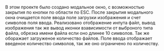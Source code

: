 В этом проекте было создано модальное окно, с возможностью закрытия по кнопки по области по ESC.
После закрытия модального окна очищается поле ввода поле загрузки изображения и счет символов поля ввода.
Реализовано отображение инпута файл, вывод изображения так же вывод иконки взависимости от выброного типа файла, обрезка имени файла если оно длинее 10 символов. 
Так же оборажает загруженое количество файлов. 
Поле ввода отображает введеное количество символов, так же оно ограничено по количеству.
